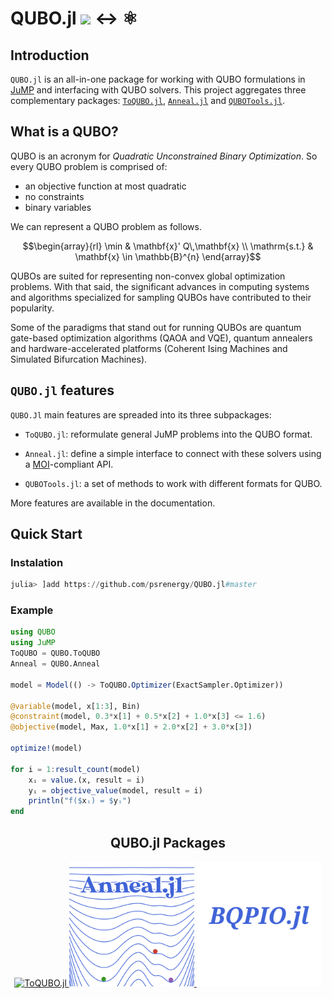 # QUBO.jl <img src="https://raw.githubusercontent.com/JuliaLang/julia/master/doc/src/assets/julia.ico" height="26"/> :left_right_arrow:	 :atom_symbol:	


## Introduction

`QUBO.jl` is an all-in-one package for working with QUBO formulations in [JuMP](https://github.com/jump-dev/JuMP.jl) and interfacing with QUBO solvers. This project aggregates three complementary packages: [`ToQUBO.jl`](https://github.com/psrenergy/ToQUBO.jl), [`Anneal.jl`](https://github.com/psrenergy/Anneal.jl) and [`QUBOTools.jl`](https://github.com/psrenergy/QUBOTools.jl).

## What is a QUBO?

QUBO is an acronym for *Quadratic Unconstrained Binary Optimization*. So every QUBO problem is comprised of:
- an objective function at most quadratic
- no constraints
- binary variables

We can represent a QUBO problem as follows.

```math
\begin{array}{rl}
   \min          & \mathbf{x}' Q\,\mathbf{x} \\
   \mathrm{s.t.} & \mathbf{x} \in \mathbb{B}^{n}
\end{array}
```

QUBOs are suited for representing non-convex global optimization problems. With that said, the significant advances in computing systems and algorithms specialized for sampling QUBOs have contributed to their popularity.

Some of the paradigms that stand out for running QUBOs are quantum gate-based optimization algorithms (QAOA and VQE), quantum annealers and hardware-accelerated platforms (Coherent Ising Machines and Simulated Bifurcation Machines).

## `QUBO.jl` features

`QUBO.Jl` main features are spreaded into its three subpackages:

- `ToQUBO.jl`:  reformulate general JuMP problems into the QUBO format. 

- `Anneal.jl`: define a simple interface to connect with these solvers using a [MOI](https://github.com/jump-dev/MathOptInterface.jl)-compliant API.  

- `QUBOTools.jl`:   a set of methods to work with different formats for QUBO.

More features are available in the documentation.

## Quick Start

### Instalation
```julia
julia> ]add https://github.com/psrenergy/QUBO.jl#master
```
### Example

```julia
using QUBO
using JuMP
ToQUBO = QUBO.ToQUBO
Anneal = QUBO.Anneal

model = Model(() -> ToQUBO.Optimizer(ExactSampler.Optimizer))

@variable(model, x[1:3], Bin)
@constraint(model, 0.3*x[1] + 0.5*x[2] + 1.0*x[3] <= 1.6)
@objective(model, Max, 1.0*x[1] + 2.0*x[2] + 3.0*x[3])

optimize!(model)

for i = 1:result_count(model)
    xᵢ = value.(x, result = i)
    yᵢ = objective_value(model, result = i)
    println("f($xᵢ) = $yᵢ")
end

```


<div align="center">
    <h2>QUBO.jl Packages</h2>
    <a href="https://github.com/psrenergy/ToQUBO.jl">
        <img width="200px" src="https://raw.githubusercontent.com/psrenergy/ToQUBO.jl/master/docs/src/assets/logo.svg" alt="ToQUBO.jl" />
    </a>
    <a href="https://github.com/psrenergy/Anneal.jl">
        <img width="200px" src="https://raw.githubusercontent.com/psrenergy/Anneal.jl/master/docs/src/assets/logo.svg" alt="Anneal.jl" />
    </a>
    <a href="https://github.com/psrenergy/QUBOTools.jl">
        <img width="200px" src="https://raw.githubusercontent.com/psrenergy/QUBOTools.jl/main/docs/src/assets/logo.svg" alt="QUBOTools.jl" />
    </a>
</div>
